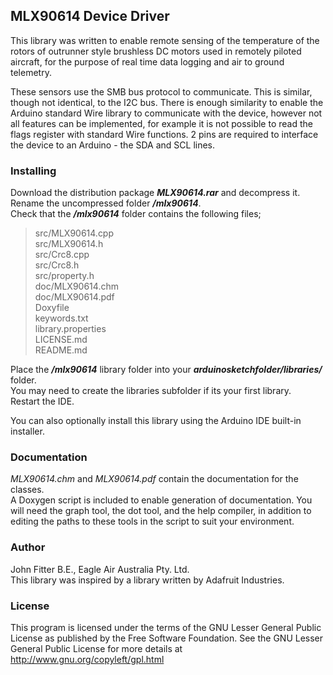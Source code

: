 ## MLX90614 Device Driver

This library was written to enable remote sensing of the temperature of the rotors of outrunner style brushless DC motors used in remotely piloted aircraft, for the purpose of real time data logging and air to ground telemetry.

These sensors use the SMB bus protocol to communicate. This is similar, though not identical, to the I2C bus. There is enough similarity to enable the Arduino standard Wire library to communicate with the device, however not all features can be implemented, for example it is not possible to read the flags register with standard Wire functions. 2 pins are required to interface the device to an Arduino - the SDA and SCL lines.

### Installing

Download the distribution package ***MLX90614.rar*** and decompress it.  
Rename the uncompressed folder ***/mlx90614***.  
Check that the ***/mlx90614*** folder contains the following files;

> src/MLX90614.cpp  
> src/MLX90614.h  
> src/Crc8.cpp  
> src/Crc8.h  
> src/property.h  
> doc/MLX90614.chm  
> doc/MLX90614.pdf  
> Doxyfile  
> keywords.txt  
> library.properties  
> LICENSE.md  
> README.md  

Place the ***/mlx90614*** library folder into your ***arduinosketchfolder/libraries/*** folder.  
You may need to create the libraries subfolder if its your first library.  
Restart the IDE.

You can also optionally install this library using the Arduino IDE built-in installer.

### Documentation

*MLX90614.chm* and *MLX90614.pdf* contain the documentation for the classes.  
A Doxygen script is included to enable generation of documentation. You will need the graph tool, the dot tool, and the help compiler, in addition to editing the paths to these tools in the script to suit your environment. 

### Author

John Fitter B.E., Eagle Air Australia Pty. Ltd.  
This library was inspired by a library written by Adafruit Industries.

### License

This program is licensed under the terms of the GNU Lesser General Public License as published by the Free Software Foundation. See the GNU Lesser General Public License for more details at <http://www.gnu.org/copyleft/gpl.html>

